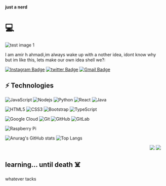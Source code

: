 #### just a nerd 
# 💻


<!-- **amir4976/amir4976** is a ✨ _special_ ✨ repository because its `README.md` (this file) appears on your GitHub profile. -->

<!-- ![test image 1](https://kariera.future-processing.pl/wp-content/uploads/2018/01/blog_Security_Headers.png) -->

![test image 1](https://www.aspfaqs.com/wp-content/uploads/2021/10/pankaj-patel-_SgRNwAVNKw-unsplash-1.jpg)

I am amir h ahmadi,im always wake up with a nother idea, idont know why but im like this, lets make our own idea shell we?:

[![Instagram Badge](https://img.shields.io/badge/-amir_h_ahmadi_i.m-purple?style=flat-square&logo=instagram&logoColor=white&link=https://instagram.com/amir_h_ahmadi_i.m/)](https://instagram.com/amir_h_ahmadi_i.m)
[![twitter Badge](https://img.shields.io/badge/-@amirhosianahma1-purple?style=flat-square&logo=twitter&logoColor=white&link=https://twitter.com/amirhosianahma1)](https://twitter.com/amirhosianahma1)
[![Gmail Badge](https://img.shields.io/badge/-amirhosianahmadi4976@gmail.com-c14438?style=flat-square&logo=Gmail&logoColor=white&link=mailto:amirhosianahmadi4976@gmail.com)](mailto:kanna6501@gmail.com)

## ⚡ Technologies

![JavaScript](https://img.shields.io/badge/-JavaScript-black?style=flat-square&logo=javascript)
![Nodejs](https://img.shields.io/badge/-Nodejs-black?style=flat-square&logo=Node.js)
![Python](https://img.shields.io/badge/-Python-black?style=flat-square&logo=Python)
![React](https://img.shields.io/badge/-React-black?style=flat-square&logo=react)
![Java](https://img.shields.io/badge/-java-E34A86?style=flat-square&logo=java)
<!-- ![Java](https://img.shields.io/badge/-ai-E34A86?style=flat-square&logo=ai) -->
<!-- ![C++](https://img.shields.io/badge/-C++-00599C?style=flat-square&logo=c) -->
![HTML5](https://img.shields.io/badge/-HTML5-E34F26?style=flat-square&logo=html5&logoColor=white)
![CSS3](https://img.shields.io/badge/-CSS3-1572B6?style=flat-square&logo=css3)
![Bootstrap](https://img.shields.io/badge/-Bootstrap-563D7C?style=flat-square&logo=bootstrap)
![TypeScript](https://img.shields.io/badge/-TypeScript-007ACC?style=flat-square&logo=typescript)
<!-- ![MongoDB](https://img.shields.io/badge/-MongoDB-black?style=flat-square&logo=mongodb) -->
<!-- ![Redis](https://img.shields.io/badge/-Redis-black?style=flat-square&logo=Redis) -->
<!-- ![ElasticSearch](https://img.shields.io/badge/-ElasticSearch-005571?style=flat-square&logo=elasticsearch) -->
<!-- ![GraphQL](https://img.shields.io/badge/-GraphQL-E10098?style=flat-square&logo=graphql) -->
<!-- ![Apollo GraphQL](https://img.shields.io/badge/-Apollo%20GraphQL-311C87?style=flat-square&logo=apollo-graphql) -->
<!-- ![PostgreSQL](https://img.shields.io/badge/-PostgreSQL-336791?style=flat-square&logo=postgresql) -->
<!-- ![MySQL](https://img.shields.io/badge/-MySQL-black?style=flat-square&logo=mysql) -->
<!-- ![Heroku](https://img.shields.io/badge/-Heroku-430098?style=flat-square&logo=heroku) -->
<!-- ![Docker](https://img.shields.io/badge/-Docker-black?style=flat-square&logo=docker) -->
<!-- ![DigitalOcean](https://img.shields.io/badge/-Digital%20Ocean-darkblue?style=flat-square&logo=digitalocean) -->
<!-- ![Amazon AWS](https://img.shields.io/badge/Amazon%20AWS-232F3E?style=flat-square&logo=amazon-aws) -->
<!-- ![Microsoft Azure](https://img.shields.io/badge/Microsoft%20Azure-232F7E?style=flat-square&logo=microsoft-azure) -->
![Google Cloud](https://img.shields.io/badge/Google%20Cloud-black?style=flat-square&logo=google-cloud)
![Git](https://img.shields.io/badge/-Git-black?style=flat-square&logo=git)
![GitHub](https://img.shields.io/badge/-GitHub-181717?style=flat-square&logo=github)
![GitLab](https://img.shields.io/badge/-GitLab-FCA121?style=flat-square&logo=gitlab)
<!-- ![BitBucket](https://img.shields.io/badge/-BitBucket-darkblue?style=flat-square&logo=bitbucket) -->
![Raspberry Pi](https://img.shields.io/badge/-Raspberry%20Pi-C51A4A?style=flat-square&logo=Raspberry-Pi)


![Anurag's GitHub stats](https://github-readme-stats.vercel.app/api?username=amir4976&show_icons=true&theme=dark)
![Top Langs](https://github-readme-stats.vercel.app/api/top-langs/?username=amir4976&hide=TeX&layout=compact&theme=dark)













<!-- ![Visitor Badge](https://visitor-badge.laobi.icu/badge?page_id=اسم) -->
<p align="right">
<img src="https://komarev.com/ghpvc/?username=brunotacca&style=plastic&label=Views"><img>
<img src="https://badges.pufler.dev/visits/brunotacca/brunotacca?color=black&logo=github" />
</p>


## learning... until death ☠️
whatever tacks
